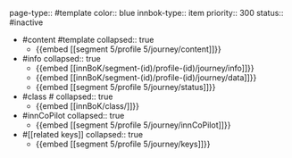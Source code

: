 page-type:: #template
color:: blue
innbok-type:: item
priority:: 300
status:: #inactive

- #content #template
  collapsed:: true
	- {{embed [[segment 5/profile 5/journey/content]]}}
- #info
  collapsed:: true
	- {{embed [[innBoK/segment-(id)/profile-(id)/journey/info]]}}
	- {{embed [[innBoK/segment-(id)/profile-(id)/journey/data]]}}
	- {{embed [[segment 5/profile 5/journey/status]]}}
- #class #
  collapsed:: true
	- {{embed [[innBoK/class/]]}}
- #innCoPilot
  collapsed:: true
	- {{embed [[segment 5/profile 5/journey/innCoPilot]]}}
- #[[related keys]]
  collapsed:: true
	- {{embed [[segment 5/profile 5/journey/keys]]}}







